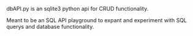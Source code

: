 dbAPI.py is an sqlite3 python api for CRUD functionality.

Meant to be an SQL API playground to expant and experiment with SQL querys and database functionality.